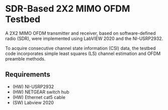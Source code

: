 # SDR-Based 2X2 MIMO OFDM Testbed

A 2X2 MIMO OFDM transmitter and receiver, based on software-defined radio (SDR), were implemented using LabVIEW 2020 and the NI-USRP2932.

To acquire consecutive channel state information (CSI) data, the testbed code incorporates simple least squares (LS) channel estimation and OFDM preamble methods.

## Requirements
- (HW) NI-USRP2932
- (HW) NETGEAR switch hub
- (HW) Ethernet cat5 cable
- (SW) Labview 2020
